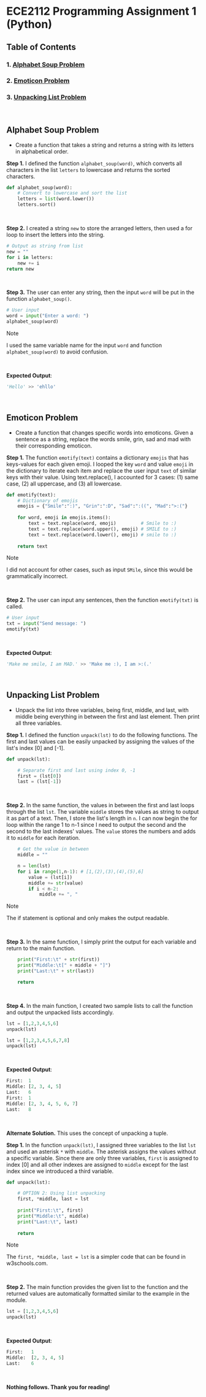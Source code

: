 # ECE2112 Programming Assignment 1 (Python)

## Table of Contents
### 1. [Alphabet Soup Problem](#anchor-alphabet_soup)
### 2. [Emoticon Problem](#anchor-emoticon)
### 3. [Unpacking List Problem](#anchor-unpacking_list)
<br/>

<a name="anchor-alphabet_soup"></a>
## **Alphabet Soup Problem**
* Create a function that takes a string and returns a string with its letters in alphabetical order.

**Step 1.** I defined the function `alphabet_soup(word)`, which converts all characters in the list `letters` to lowercase and returns the sorted characters.
``` python
def alphabet_soup(word):
    # Convert to lowercase and sort the list
    letters = list(word.lower())
    letters.sort()
```
<br/>

**Step 2.** I created a string `new` to store the arranged letters, then used a for loop to insert the letters into the string.
``` python
# Output as string from list
new = ""
for i in letters:
    new += i
return new
```
<br/>

**Step 3.** The user can enter any string, then the input `word` will be put in the function `alphabet_soup()`.
``` python
# User input
word = input("Enter a word: ")
alphabet_soup(word)
```
> [!NOTE]
> I used the same variable name for the input `word` and function `alphabet_soup(word)` to avoid confusion.
<br/>

**Expected Output**: 
``` python
'Hello' >> 'ehllo'
```

<br/>


<a name="anchor-emoticon"></a>
## **Emoticon Problem**
* Create a function that changes specific words into emoticons. Given a sentence as a string, replace the words smile, grin, sad and mad with their corresponding emoticon.

**Step 1.** The function `emotify(text)` contains a dictionary `emojis` that has keys-values for each given emoji. I looped the key `word` and value `emoji` in the dictionary to iterate each item and replace the user input `text` of similar keys with their value. Using text.replace(), I accounted for 3 cases: (1) same case, (2) all uppercase, and (3) all lowercase.
``` python
def emotify(text):
    # Dictionary of emojis
    emojis = {"Smile":":)", "Grin":":D", "Sad":":((", "Mad":">:("}
    
    for word, emoji in emojis.items():
        text = text.replace(word, emoji)         # Smile to :)
        text = text.replace(word.upper(), emoji) # SMILE to :)
        text = text.replace(word.lower(), emoji) # smile to :)   
        
    return text
```
> [!NOTE]
> I did not account for other cases, such as input `SMile`, since this would be grammatically incorrect.
<br/>

**Step 2.** The user can input any sentences, then the function `emotify(txt)` is called.
``` python
# User input
txt = input("Send message: ")
emotify(txt)
```
<br/>

**Expected Output**: 
``` python
'Make me smile, I am MAD.' >> 'Make me :), I am >:(.'
```

<br/>


<a name="anchor-unpacking_list"></a>
## **Unpacking List Problem**
* Unpack the list into three variables, being first, middle, and last, with middle being everything in between the first and last element. Then print all three variables.

**Step 1.** I defined the function `unpack(lst)` to do the following functions. The first and last values can be easily unpacked by assigning the values of the list's index [0] and [-1].
``` python
def unpack(lst):

    # Separate first and last using index 0, -1
    first = (lst[0])
    last = (lst[-1])
```
<br/>

**Step 2.** In the same function, the values in between the first and last loops through the list `lst`. The variable `middle` stores the values as string to output it as part of a text. Then, I store the list's length in `n`. I can now begin the for loop within the range 1 to n-1 since I need to output the second and the second to the last indexes' values. The `value` stores the numbers and adds it to `middle` for each iteration.
``` python
    # Get the value in between
    middle = ""

    n = len(lst)
    for i in range(1,n-1): # [1,(2),(3),(4),(5),6]
        value = (lst[i])
        middle += str(value)
        if i < n-2: 
            middle += ", "
 ```
> [!NOTE]
> The if statement is optional and only makes the output readable.
<br/>

**Step 3.** In the same function, I simply print the output for each variable and return to the main function.
``` python
    print("First:\t" + str(first))
    print("Middle:\t[" + middle + "]")
    print("Last:\t" + str(last))

    return 
```
<br/>

**Step 4.** In the main function, I created two sample lists to call the function and output the unpacked lists accordingly.
``` python
lst = [1,2,3,4,5,6]
unpack(lst)

lst = [1,2,3,4,5,6,7,8]
unpack(lst)
```
<br/>

**Expected Output**: 
``` python
First:	1
Middle:	[2, 3, 4, 5]
Last:	6
First:	1
Middle:	[2, 3, 4, 5, 6, 7]
Last:	8
```

<br/>

**Alternate Solution.** This uses the concept of unpacking a tuple.

**Step 1.** In the function `unpack(lst)`, I assigned three variables to the list `lst` and used an asterisk `*` with `middle`. The asterisk assigns the values without a specific variable. Since there are only three variables, `first` is assigned to index [0] and all other indexes are assigned to `middle` except for the last index since we introduced a third variable. 

``` python
def unpack(lst):

    # OPTION 2: Using list unpacking
    first, *middle, last = lst
    
    print("First:\t", first)
    print("Middle:\t", middle)
    print("Last:\t", last)
    
    return 
```
> [!NOTE]
> The `first, *middle, last = lst` is a simpler code that can be found in w3schools.com.
<br/>

**Step 2.** The main function provides the given list to the function and the returned values are automatically formatted similar to the example in the module.
``` python
lst = [1,2,3,4,5,6]
unpack(lst)
```
<br/>

**Expected Output**: 
``` python
First:	 1
Middle:	 [2, 3, 4, 5]
Last:	 6
```

<br/>

**Nothing follows. Thank you for reading!** 
